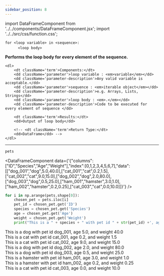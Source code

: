 ```yaml
---
sidebar_position: 8
---
```


import DataFrameComponent from '../../components/DataFrameComponent.jsx';
import '../../src/css/function.css';

<code>for \<loop variable\> in \<sequence\>: <br/> </code> 
&nbsp;&nbsp;&nbsp;&nbsp;&nbsp;&nbsp; <code> \<loop body\> </code>

<div className='base'>
    <p><strong>Performs the loop body for every element of the sequence.</strong></p>

    <dl>
        <dt className='term'>Components:</dt>
        <dd className='parameter'>loop variable : <em>variable</em></dd>
        <dd className='parameter-description'>Any valid variable is acceptable.</dd>
        <dd className='parameter'>sequence : <em>iterable object</em></dd>
        <dd className='parameter-description'>e.g. Arrays, Lists, Strings</dd>
        <dd className='parameter'>loop body : <em>.</em></dd>
        <dd className='parameter-description'>Code to be executed for every element of sequence </dd>

        <dt className='term'>Results:</dt>
        <dd>Output of loop body</dd>

        <!-- <dt className='term'>Return Type:</dt>
        <dd>DataFrame</dd> -->
    </dl>
</div>

---

```python
pets
```

<DataFrameComponent data={'{"columns":["ID","Species","Age","Weight"],"index":[0,1,2,3,4,5,6,7],"data":[["dog_001","dog",5.0,40.0],["cat_001","cat",0.2,1.5],["cat_002","cat",9.0,15.0],["dog_002","dog",2.0,80.0],["dog_003","dog",0.5,25.0],["ham_001","hamster",3.0,1.0],["ham_002","hamster",0.2,0.25],["cat_003","cat",0.0,10.0]]}'} />

```python
for i in np.arange(pets.shape[0]):
    chosen_pet = pets.iloc[i]
    pet_id = chosen_pet.get('ID')
    species = chosen_pet.get('Species')
    age = chosen_pet.get('Age')
    weight = chosen_pet.get('Weight')
    print("This is a " + species + " with pet id " + str(pet_id) +', age ' + str(age) +', and weight '+str(weight))
```

This is a dog with pet id dog_001, age 5.0, and weight 40.0 <br/>
This is a cat with pet id cat_001, age 0.2, and weight 1.5 <br/>
This is a cat with pet id cat_002, age 9.0, and weight 15.0 <br/>
This is a dog with pet id dog_002, age 2.0, and weight 80.0 <br/>
This is a dog with pet id dog_003, age 0.5, and weight 25.0 <br/>
This is a hamster with pet id ham_001, age 3.0, and weight 1.0 <br/>
This is a hamster with pet id ham_002, age 0.2, and weight 0.25 <br/>
This is a cat with pet id cat_003, age 0.0, and weight 10.0